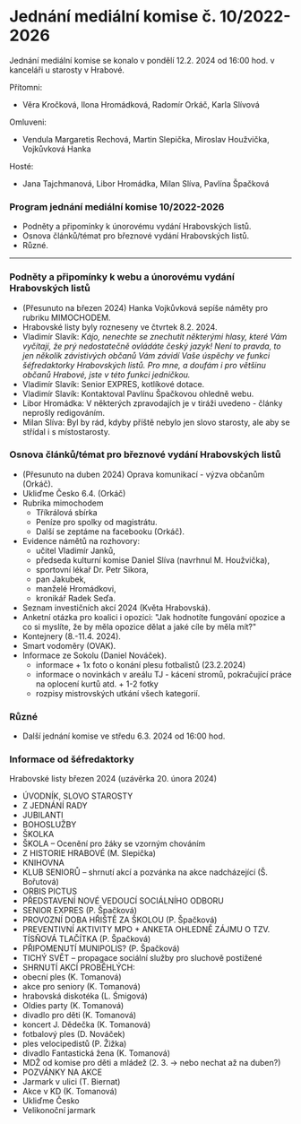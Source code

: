 # Jednání mediální komise č. 10/2022-2026

Jednání mediální komise se konalo v pondělí 12.2. 2024 od 16:00 hod. v kanceláři u starosty v Hrabové.

Přítomni:
- Věra Kročková, Ilona Hromádková, Radomír Orkáč, Karla Slívová

Omluveni:
- Vendula Margaretis Rechová, Martin Slepička, Miroslav Houžvička, Vojkůvková Hanka

Hosté:
- Jana Tajchmanová, Libor Hromádka, Milan Slíva, Pavlína Špačková

### Program jednání mediální komise 10/2022-2026

- Podněty a připomínky k únorovému vydání Hrabovských listů.
- Osnova článků/témat pro březnové vydání Hrabovských listů.
- Různé.

---
### Podněty a připomínky k webu a únorovému vydání Hrabovských listů
- (Přesunuto na březen 2024) Hanka Vojkůvková sepíše náměty pro rubriku MIMOCHODEM.
- Hrabovské listy byly rozneseny ve čtvrtek 8.2. 2024.
- Vladimír Slavík: *Kájo, nenechte se znechutit některými hlasy, které Vám vyčítají, že prý nedostatečně ovládáte český jazyk! Není to pravda, to jen několik závistivých občanů Vám závidí Vaše úspěchy ve funkci šéfredaktorky Hrabovských listů.  Pro mne, a doufám i pro většinu občanů Hrabové, jste v této funkci jedničkou.*
- Vladimír Slavík: Senior EXPRES, kotlíkové dotace.
- Vladimír Slavík: Kontaktoval Pavlínu Špačkovou ohledně webu.
- Libor Hromádka: V některých zpravodajích je v tiráži uvedeno - články neprošly redigováním.
- Milan Slíva: Byl by rád, kdyby příště nebylo jen slovo starosty, ale aby se střídal i s místostarosty.
### Osnova článků/témat pro březnové vydání Hrabovských listů
- (Přesunuto na duben 2024) Oprava komunikací - výzva občanům (Orkáč).
- Ukliďme Česko 6.4. (Orkáč)
- Rubrika mimochodem
	- Tříkrálová sbírka
	- Peníze pro spolky od magistrátu.
	- Další se zeptáme na facebooku (Orkáč).
- Evidence námětů na rozhovory:
	- učitel Vladimír Janků,
	- předseda kulturní komise Daniel Slíva (navrhnul M. Houžvička),
	- sportovní lékař Dr. Petr Sikora,
	- pan Jakubek,
	- manželé Hromádkovi,
	- kronikář Radek Seďa.
- Seznam investičních akcí 2024 (Květa Hrabovská).
- Anketní otázka pro koalici i opozici: "Jak hodnotíte fungování opozice a co si myslíte, že by měla opozice dělat a jaké cíle by měla mít?"
- Kontejnery (8.-11.4. 2024).
- Smart vodoměry (OVAK).
- Informace ze Sokolu (Daniel Nováček).
	- informace + 1x foto o konání plesu fotbalistů (23.2.2024)
	- informace o novinkách v areálu TJ - kácení stromů, pokračující práce na oplocení kurtů atd. + 1-2 fotky  
	- rozpisy mistrovských utkání všech kategorií.
### Různé
- Další jednání komise ve středu 6.3. 2024 od 16:00 hod.
### Informace od šéfredaktorky

Hrabovské listy březen 2024 (uzávěrka 20. února 2024)
- ÚVODNÍK, SLOVO STAROSTY
- Z JEDNÁNÍ RADY
- JUBILANTI
- BOHOSLUŽBY
- ŠKOLKA
- ŠKOLA – Ocenění pro žáky se vzorným chováním
- Z HISTORIE HRABOVÉ (M. Slepička)
- KNIHOVNA
- KLUB SENIORŮ – shrnutí akcí a pozvánka na akce nadcházející (Š. Bořutová)
- ORBIS PICTUS
- PŘEDSTAVENÍ NOVÉ VEDOUCÍ SOCIÁLNÍHO ODBORU
- SENIOR EXPRES (P. Špačková)
- PROVOZNÍ DOBA HŘIŠTĚ ZA ŠKOLOU (P. Špačková)
- PREVENTIVNÍ AKTIVITY MPO + ANKETA OHLEDNĚ ZÁJMU O TZV. TÍSŇOVÁ TLAČÍTKA (P. Špačková)
- PŘIPOMENUTÍ MUNIPOLIS? (P. Špačková)
- TICHÝ SVĚT – propagace sociální služby pro sluchově postižené
- SHRNUTÍ AKCÍ PROBĚHLÝCH:
- obecní ples (K. Tomanová)
- akce pro seniory (K. Tomanová)
- hrabovská diskotéka (L. Śmigová)
- Oldies party (K. Tomanová)
- divadlo pro děti (K. Tomanová)
- koncert J. Dědečka (K. Tomanová)
- fotbalový ples (D. Nováček)
- ples velocipedistů (P. Žižka)
- divadlo Fantastická žena (K. Tomanová)
- MDŽ od komise pro děti a mládež (2. 3. → nebo nechat až na duben?)
- POZVÁNKY NA AKCE
- Jarmark v ulici (T. Biernat)
- Akce v KD (K. Tomanová)
- Ukliďme Česko
- Velikonoční jarmark